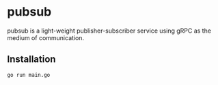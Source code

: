 # pubsub

pubsub is a light-weight publisher-subscriber service using gRPC as the medium of communication.

## Installation 
```sh
go run main.go
```